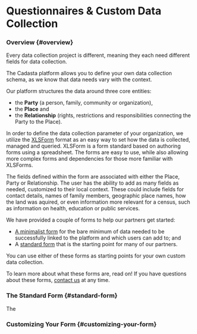 # Questionnaires & Custom Data Collection

### Overview {#overview}

Every data collection project is different, meaning they each need different fields for data collection.

The Cadasta platform allows you to define your own data collection schema, as we know that data needs vary with the context.  

Our platform structures the data around three core entities: 
* the **Party** \(a person, family, community or organization\), 
* the **Place** and 
* the **Relationship** \(rights, restrictions and responsibilities connecting the Party to the Place\).

In order to define the data collection parameter of your organization, we utilize the [XLSForm](http://xlsform.org/) format as an easy way to set how the data is collected, managed and queried.  XLSForm is a form standard based on authoring forms using a spreadsheet.  The forms are easy to use, while also allowing more complex forms and dependencies for those more familiar with XLSForms.

The fields defined within the form are associated with either the Place, Party or Relationship. The user has the ability to add as many fields as needed, customized to their local context.  These could include fields for contact details, names of family members, geographic place names, how the land was aquired, or even information more relevant for a census, such as information on health, education or public services.

We have provided a couple of forms to help our partners get started:

* [A minimalist form](assets/Minimum_cadasta_questionnaire_0.2.xlsx) for the bare minimum of data needed to be successfully linked to the platform and which users can add to; and
* A [standard form](assets/standard_cadasta_questionnaire_0.2.xlsx) that is the starting point for many of our partners.

You can use either of these forms as starting points for your own custom data collection. 

To learn more about what these forms are, read on! If you have questions about these forms, [contact us](cadasta.org/contact/) at any time. 

### The Standard Form {#standard-form}

The 

### Customizing Your Form {#customizing-your-form}


